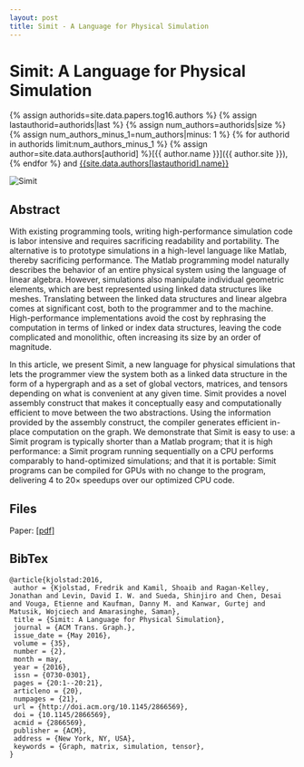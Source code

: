 ```yaml
---
layout: post
title: Simit - A Language for Physical Simulation
---
```

Simit: A Language for Physical Simulation
=========================================

{% assign authorids=site.data.papers.tog16.authors %}
{% assign lastauthorid=authorids|last %}
{% assign num_authors=authorids|size %}
{% assign num_authors_minus_1=num_authors|minus: 1 %}
{% for authorid in authorids limit:num_authors_minus_1 %} {% assign author=site.data.authors[authorid] %}[{{ author.name }}]({{ author.site }}), {% endfor %} and 
[{{site.data.authors[lastauthorid].name}}]({{site.data.authors[lastauthorid].site}})

![Simit](http://groups.csail.mit.edu/commit/images/simit.jpg)

## Abstract
With existing programming tools, writing high-performance simulation code is labor intensive and requires sacrificing readability and portability. The alternative is to prototype simulations in a high-level language like Matlab, thereby sacrificing performance. The Matlab programming model naturally describes the behavior of an entire physical system using the language of linear algebra. However, simulations also manipulate individual geometric elements, which are best represented using linked data structures like meshes. Translating between the linked data structures and linear algebra comes at significant cost, both to the programmer and to the machine. High-performance implementations avoid the cost by rephrasing the computation in terms of linked or index data structures, leaving the code complicated and monolithic, often increasing its size by an order of magnitude.

In this article, we present Simit, a new language for physical simulations that lets the programmer view the system both as a linked data structure in the form of a hypergraph and as a set of global vectors, matrices, and tensors depending on what is convenient at any given time. Simit provides a novel assembly construct that makes it conceptually easy and computationally efficient to move between the two abstractions. Using the information provided by the assembly construct, the compiler generates efficient in-place computation on the graph. We demonstrate that Simit is easy to use: a Simit program is typically shorter than a Matlab program; that it is high performance: a Simit program running sequentially on a CPU performs comparably to hand-optimized simulations; and that it is portable: Simit programs can be compiled for GPUs with no change to the program, delivering 4 to 20× speedups over our optimized CPU code.

## Files
Paper: [[pdf]]({{site.data.papers.tog16.paper}})

## BibTex
    @article{kjolstad:2016,
     author = {Kjolstad, Fredrik and Kamil, Shoaib and Ragan-Kelley, Jonathan and Levin, David I. W. and Sueda, Shinjiro and Chen, Desai and Vouga, Etienne and Kaufman, Danny M. and Kanwar, Gurtej and Matusik, Wojciech and Amarasinghe, Saman},
     title = {Simit: A Language for Physical Simulation},
     journal = {ACM Trans. Graph.},
     issue_date = {May 2016},
     volume = {35},
     number = {2},
     month = may,
     year = {2016},
     issn = {0730-0301},
     pages = {20:1--20:21},
     articleno = {20},
     numpages = {21},
     url = {http://doi.acm.org/10.1145/2866569},
     doi = {10.1145/2866569},
     acmid = {2866569},
     publisher = {ACM},
     address = {New York, NY, USA},
     keywords = {Graph, matrix, simulation, tensor},
    }
